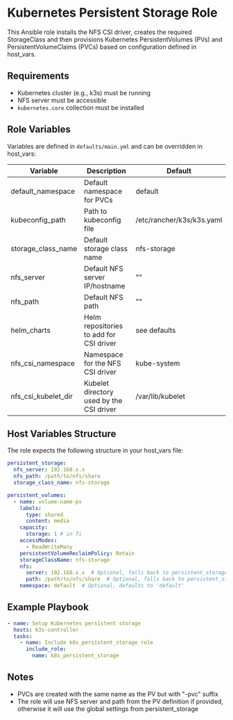 # Kubernetes Persistent Storage Role

This Ansible role installs the NFS CSI driver, creates the required StorageClass and then provisions Kubernetes PersistentVolumes (PVs) and PersistentVolumeClaims (PVCs) based on configuration defined in host_vars.

## Requirements

- Kubernetes cluster (e.g., k3s) must be running
- NFS server must be accessible
- `kubernetes.core` collection must be installed

## Role Variables

Variables are defined in `defaults/main.yml` and can be overridden in host_vars:

| Variable | Description | Default |
|----------|-------------|---------|
| default_namespace | Default namespace for PVCs | default |
| kubeconfig_path | Path to kubeconfig file | /etc/rancher/k3s/k3s.yaml |
| storage_class_name | Default storage class name | nfs-storage |
| nfs_server | Default NFS server IP/hostname | "" |
| nfs_path | Default NFS path | "" |
| helm_charts | Helm repositories to add for CSI driver | see defaults |
| nfs_csi_namespace | Namespace for the NFS CSI driver | kube-system |
| nfs_csi_kubelet_dir | Kubelet directory used by the CSI driver | /var/lib/kubelet |

## Host Variables Structure

The role expects the following structure in your host_vars file:

```yaml
persistent_storage:
  nfs_server: 192.168.x.x
  nfs_path: /path/to/nfs/share
  storage_class_name: nfs-storage

persistent_volumes:
  - name: volume-name-pv
    labels:
      type: shared
      content: media
    capacity:
      storage: 1 # in Ti
    accessModes:
      - ReadWriteMany
    persistentVolumeReclaimPolicy: Retain
    storageClassName: nfs-storage
    nfs:
      server: 192.168.x.x  # Optional, falls back to persistent_storage.nfs_server
      path: /path/to/nfs/share  # Optional, falls back to persistent_storage.nfs_path
    namespace: default  # Optional, defaults to 'default'
```

## Example Playbook

```yaml
- name: Setup Kubernetes persistent storage
  hosts: k3s-controller
  tasks:
    - name: Include k8s_persistent_storage role
      include_role:
        name: k8s_persistent_storage
```

## Notes

- PVCs are created with the same name as the PV but with "-pvc" suffix
- The role will use NFS server and path from the PV definition if provided, otherwise it will use the global settings from persistent_storage
